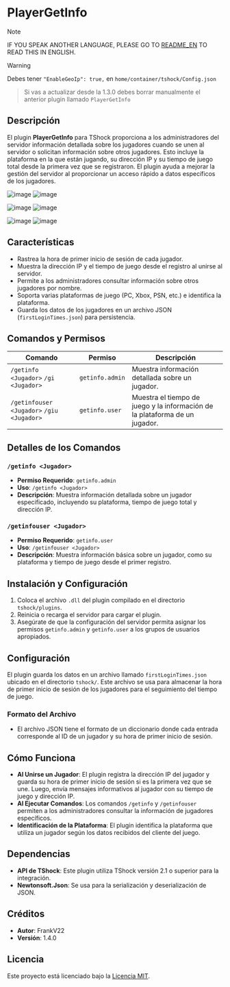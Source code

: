# PlayerGetInfo

> [!NOTE]
> IF YOU SPEAK ANOTHER LANGUAGE, PLEASE GO TO [README_EN](README.md) TO READ THIS IN ENGLISH.

> [!WARNING]
> Debes tener `"EnableGeoIp": true,` en `home/container/tshock/Config.json`

> Si vas a actualizar desde la 1.3.0 debes borrar manualmente el anterior plugin llamado `PlayerGetInfo`

## Descripción
El plugin **PlayerGetInfo** para TShock proporciona a los administradores del servidor información detallada sobre los jugadores cuando se unen al servidor o solicitan información sobre otros jugadores. Esto incluye la plataforma en la que están jugando, su dirección IP y su tiempo de juego total desde la primera vez que se registraron. El plugin ayuda a mejorar la gestión del servidor al proporcionar un acceso rápido a datos específicos de los jugadores.

![image](https://github.com/user-attachments/assets/06f8bfed-2e9a-44be-a3a0-fa22f1d1cbc4) ![image](https://github.com/user-attachments/assets/2134aaef-6e9b-43ae-ad9e-c989e03281c6)



![image](https://github.com/user-attachments/assets/bea21da4-2036-4638-a2b2-8888229cab8d) ![image](https://github.com/user-attachments/assets/eec21800-9d8a-4f03-887b-3b3509f0cb06)


![image](https://github.com/user-attachments/assets/2c811e60-dc0d-4de9-9c21-4a8ca29b561f)  ![image](https://github.com/user-attachments/assets/d3904363-9602-4592-ab1b-0e90b1d4c367)


## Características
- Rastrea la hora de primer inicio de sesión de cada jugador.
- Muestra la dirección IP y el tiempo de juego desde el registro al unirse al servidor.
- Permite a los administradores consultar información sobre otros jugadores por nombre.
- Soporta varias plataformas de juego (PC, Xbox, PSN, etc.) e identifica la plataforma.
- Guarda los datos de los jugadores en un archivo JSON (`firstLoginTimes.json`) para persistencia.

## Comandos y Permisos

| Comando                    | Permiso           | Descripción                                   |
|----------------------------|-------------------|-----------------------------------------------|
| `/getinfo <Jugador>` `/gi <Jugador>`      | `getinfo.admin`   | Muestra información detallada sobre un jugador. |
| `/getinfouser <Jugador>` `/giu <Jugador>` | `getinfo.user`    | Muestra el tiempo de juego y la información de la plataforma de un jugador. |

## Detalles de los Comandos

### `/getinfo <Jugador>`
- **Permiso Requerido**: `getinfo.admin`
- **Uso**: `/getinfo <Jugador>`
- **Descripción**: Muestra información detallada sobre un jugador especificado, incluyendo su plataforma, tiempo de juego total y dirección IP.

### `/getinfouser <Jugador>`
- **Permiso Requerido**: `getinfo.user`
- **Uso**: `/getinfouser <Jugador>`
- **Descripción**: Muestra información básica sobre un jugador, como su plataforma y tiempo de juego desde el primer registro.

## Instalación y Configuración
1. Coloca el archivo `.dll` del plugin compilado en el directorio `tshock/plugins`.
2. Reinicia o recarga el servidor para cargar el plugin.
3. Asegúrate de que la configuración del servidor permita asignar los permisos `getinfo.admin` y `getinfo.user` a los grupos de usuarios apropiados.

## Configuración
El plugin guarda los datos en un archivo llamado `firstLoginTimes.json` ubicado en el directorio `tshock/`. Este archivo se usa para almacenar la hora de primer inicio de sesión de los jugadores para el seguimiento del tiempo de juego.

### Formato del Archivo
- El archivo JSON tiene el formato de un diccionario donde cada entrada corresponde al ID de un jugador y su hora de primer inicio de sesión.

## Cómo Funciona
- **Al Unirse un Jugador**: El plugin registra la dirección IP del jugador y guarda su hora de primer inicio de sesión si es la primera vez que se une. Luego, envía mensajes informativos al jugador con su tiempo de juego y dirección IP.
- **Al Ejecutar Comandos**: Los comandos `/getinfo` y `/getinfouser` permiten a los administradores consultar la información de jugadores específicos.
- **Identificación de la Plataforma**: El plugin identifica la plataforma que utiliza un jugador según los datos recibidos del cliente del juego.

## Dependencias
- **API de TShock**: Este plugin utiliza TShock versión 2.1 o superior para la integración.
- **Newtonsoft.Json**: Se usa para la serialización y deserialización de JSON.

## Créditos
- **Autor**: FrankV22
- **Versión**: 1.4.0

## Licencia
Este proyecto está licenciado bajo la [Licencia MIT](LICENSE).
